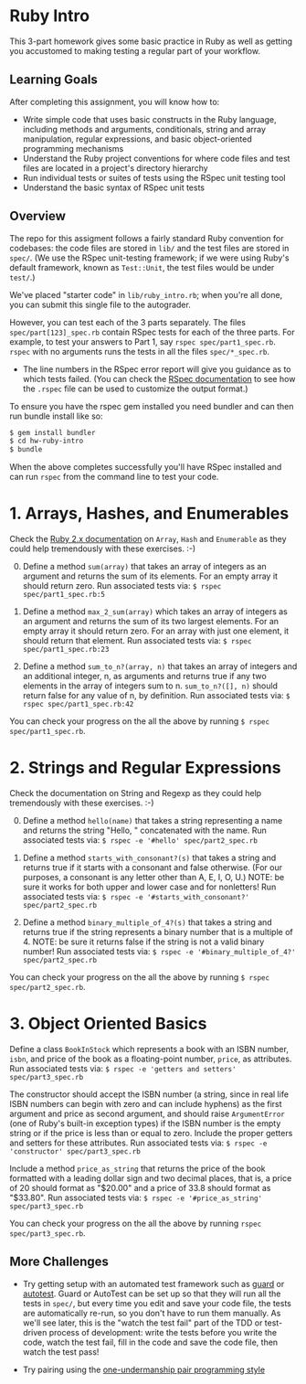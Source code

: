 Ruby Intro
=============

This 3-part homework gives some basic practice in Ruby as well as
getting you accustomed to making testing a regular part of your workflow.

Learning Goals
--------------
After completing this assignment, you will know how to:

* Write simple code that uses basic constructs in the Ruby language, including methods and arguments, conditionals, string and array manipulation, regular expressions, and basic object-oriented programming mechanisms
* Understand the Ruby project conventions for where code files and test files are located in a project's directory hierarchy
* Run individual tests or suites of tests using the RSpec unit testing tool
* Understand the basic syntax of RSpec unit tests
 
Overview
--------

The repo for this assigment follows a fairly standard Ruby convention for codebases: the code
files are stored in `lib/` and the test files are stored in `spec/`.
(We use the RSpec unit-testing framework; if we were using Ruby's default
framework, known as `Test::Unit`, the test files would be under
`test/`.)

We've placed "starter code" in `lib/ruby_intro.rb`; when you're all done, you
can submit this single file to the autograder.

However, you can test each of the 3 parts separately.  The files
`spec/part[123]_spec.rb` contain RSpec tests for each of the three
parts.  For example, to test your answers to Part 1, say `rspec
spec/part1_spec.rb`.  `rspec` with no arguments runs the tests in all
the files `spec/*_spec.rb`.

* The line numbers in the RSpec error report will
give you guidance as to which tests failed.  (You can check the [RSpec
documentation](http://rspec.info) to see how the `.rspec` file can be
used to customize the output format.)

To ensure you have the rspec gem installed you need bundler and can then 
run bundle install like so:

```sh
$ gem install bundler
$ cd hw-ruby-intro
$ bundle
```

When the above completes successfully you'll have RSpec installed and can
run `rspec` from the command line to test your code.


# 1. Arrays, Hashes, and Enumerables

Check the [Ruby 2.x documentation]( ) on `Array`,
`Hash` and `Enumerable` as they could help tremendously with these
exercises. :-) 

0. Define a method `sum(array)` that takes an array of integers as an argument and returns the sum of its elements. For an empty array it should return zero.  Run associated tests via:  `$ rspec spec/part1_spec.rb:5`

0. Define a method `max_2_sum(array)` which takes an array of integers as an argument and returns the sum of its two largest elements. For an empty array it should return zero. For an array with just one element, it should return that element. Run associated tests via:  `$ rspec spec/part1_spec.rb:23`

0. Define a method `sum_to_n?(array, n)` that takes an array of integers and an additional integer, n, as arguments and returns true if any two elements in the array of integers sum to n. `sum_to_n?([], n)` should return false for any value of n, by definition. Run associated tests via:  `$ rspec spec/part1_spec.rb:42`

You can check your progress on the all the above by running `$ rspec spec/part1_spec.rb`.

# 2. Strings and Regular Expressions

Check the documentation on String and Regexp as they could help tremendously with these exercises. :-)

0. Define a method `hello(name)` that takes a string representing a name and returns the string "Hello, " concatenated with the name. Run associated tests via:  `$ rspec -e '#hello' spec/part2_spec.rb`

0. Define a method `starts_with_consonant?(s)` that takes a string and returns true if it starts with a consonant and false otherwise. (For our purposes, a consonant is any letter other than A, E, I, O, U.) NOTE: be sure it works for both upper and lower case and for nonletters!  Run associated tests via:  `$ rspec -e '#starts_with_consonant?' spec/part2_spec.rb`

0. Define a method `binary_multiple_of_4?(s)` that takes a string and returns true if the string represents a binary number that is a multiple of 4. NOTE: be sure it returns false if the string is not a valid binary number!  Run associated tests via:  `$ rspec -e '#binary_multiple_of_4?' spec/part2_spec.rb`

You can check your progress on the all the above by running `$ rspec spec/part2_spec.rb`.

# 3. Object Oriented Basics


Define a class `BookInStock` which represents a book with an ISBN
number, `isbn`, and price of the book as a floating-point number,
`price`, as attributes. Run associated tests via:  `$ rspec -e 'getters and setters' spec/part3_spec.rb` 

The constructor should accept the ISBN number
(a string, since in real life ISBN numbers can begin with zero and can
include hyphens) as the first argument and price as second argument, and
should raise `ArgumentError` (one of Ruby's built-in exception types) if
the ISBN number is the empty string or if the price is less than or
equal to zero.  Include the proper getters and setters for these
attributes. Run associated tests via:  `$ rspec -e 'constructor' spec/part3_spec.rb`

Include a method `price_as_string` that returns the price of
the book formatted with a leading dollar sign and two decimal places, that is, a price
of 20 should format as "$20.00" and a price of 33.8 should format as
"$33.80". Run associated tests via:  `$ rspec -e '#price_as_string' spec/part3_spec.rb`

You can check your progress on the all the above by running `rspec spec/part3_spec.rb`.

## More Challenges

* Try getting setup with 
an automated test framework such as [guard](http://code.tutsplus.com/tutorials/testing-your-ruby-code-with-guard-rspec-pry--cms-19974) or [autotest](https://rubygems.org/gems/autotest).  Guard or AutoTest can be set up so that 
they will run all the tests in `spec/`, but every time you edit and save 
your code file, the tests are automatically re-run, so you don't have to 
run them manually.  As we'll see later, this is the "watch the test fail" 
part of the TDD or test-driven process of development: write the tests before
you write the code, watch the test fail, fill in the code and save the code file, 
then watch the test pass!

* Try pairing using the [one-undermanship pair programming style](http://www.agileventures.org/remote-pair-programming/pair-programming-protocols)



